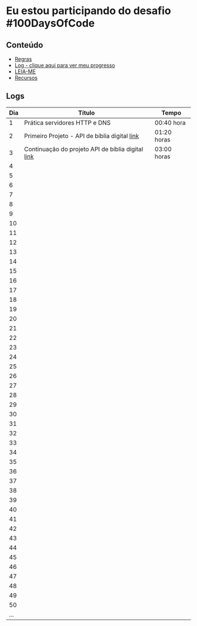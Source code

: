 # Eu estou participando do desafio #100DaysOfCode

## Conteúdo

* [Regras](regras.md)
* [Log - clique aqui para ver meu progresso](log.md)
* [LEIA-ME](LEIAME.md)
* [Recursos](recursos.md)

## Logs

| Dia    | Título                                                                                                        | Tempo       |
| ------------- |---------------------------------------------------------------------------------------------------------------|-------------|
| 1 | Prática servidores HTTP e DNS                                                                                 | 00:40 hora  |
| 2 | Primeiro Projeto - API de bíblia digital [link](https://github.com/samcodesys-br/Buscador_de_versiculos)      | 01:20 horas |
| 3 | Continuação do projeto API de bíblia digital [link](https://github.com/samcodesys-br/Buscador_de_versiculos)  | 03:00 horas |
| 4 |                                                                                                               |             |
| 5 |                                                                                                               |             |
| 6 |                                                                                                               |             |
| 7 |                                                                                                               |             |
| 8 |                                                                                                               |             |
| 9 |                                                                                                               |             |
| 10 |                                                                                                               |             |
| 11 |                                                                                                               |             |
| 12 |                                                                                                               |             |
| 13 |                                                                                                               |             |
| 14 |                                                                                                               |             |
| 15 |                                                                                                               |             |
| 16 |                                                                                                               |             |
| 17 |                                                                                                               |             |
| 18 |                                                                                                               |             |
| 19 |                                                                                                               |             |
| 20 |                                                                                                               |             |
| 21 |                                                                                                               |             |
| 22 |                                                                                                               |             |
| 23 |                                                                                                               |             |
| 24 |                                                                                                               |             |
| 25 |                                                                                                               |             |
| 26 |                                                                                                               |             |
| 27 |                                                                                                               |             |
| 28 |                                                                                                               |             |
| 29 |                                                                                                               |             |
| 30 |                                                                                                               |             |
| 31 |                                                                                                               |             |
| 32 |                                                                                                               |             |
| 33 |                                                                                                               |             |
| 34 |                                                                                                               |             |
| 35 |                                                                                                               |             |
| 36 |                                                                                                               |             |
| 37 |                                                                                                               |             |
| 38 |                                                                                                               |             |
| 39 |                                                                                                               |             |
| 40 |                                                                                                               |             |
| 41 |                                                                                                               |             |
| 42 |                                                                                                               |             |
| 43 |                                                                                                               |             |
| 44 |                                                                                                               |             |
| 45 |                                                                                                               |             |
| 46 |                                                                                                               |             |
| 47 |                                                                                                               |             |
| 48 |                                                                                                               |             |
| 49 |                                                                                                               |             |
| 50 |                                                                                                               |             |
| ... |                                                                                                               |             |